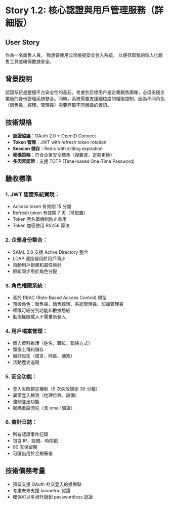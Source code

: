 # Story 1.2: 核心認證與用戶管理服務（詳細版）

## User Story
作為一名銷售人員，
我想要使用公司帳號安全登入系統，
以便存取我的個人化銷售工具並確保數據安全。

## 背景說明
認證系統是整個平台安全性的基石。考慮到目標用戶是企業銷售團隊，必須支援企業級的身份管理系統整合。同時，系統需要支援細粒度的權限控制，因為不同角色（銷售員、經理、管理員）需要存取不同層級的資訊。

## 技術規格
- **認證協議**：OAuth 2.0 + OpenID Connect
- **Token 管理**：JWT with refresh token rotation
- **Session 儲存**：Redis with sliding expiration
- **密碼策略**：符合企業安全標準（複雜度、定期更換）
- **多因素認證**：支援 TOTP (Time-based One-Time Password)

## 驗收標準

### 1. JWT 認證系統實現：
- Access token 有效期 15 分鐘
- Refresh token 有效期 7 天（可配置）
- Token 黑名單機制防止重用
- Token 加密使用 RS256 算法

### 2. 企業身份整合：
- SAML 2.0 支援 Active Directory 整合
- LDAP 連接器用於用戶同步
- 自動用戶創建和屬性映射
- 群組同步用於角色分配

### 3. 角色權限系統：
- 基於 RBAC (Role-Based Access Control) 模型
- 預設角色：銷售員、銷售經理、系統管理員、知識管理員
- 權限可細分到功能和數據層級
- 動態權限載入不需重新登入

### 4. 用戶檔案管理：
- 個人資料維護（姓名、職位、聯絡方式）
- 頭像上傳和儲存
- 偏好設定（語言、時區、通知）
- 活動歷史追蹤

### 5. 安全功能：
- 登入失敗鎖定機制（5 次失敗鎖定 30 分鐘）
- 異常登入檢測（地理位置、設備）
- 強制登出功能
- 密碼重設流程（含 email 驗證）

### 6. 審計日誌：
- 所有認證事件記錄
- 包含 IP、設備、時間戳
- 90 天保留期
- 可匯出用於合規審查

## 技術債務考量
- 預留支援 OAuth 社交登入的擴展點
- 考慮未來支援 biometric 認證
- 確保可以平滑升級到 passwordless 認證
